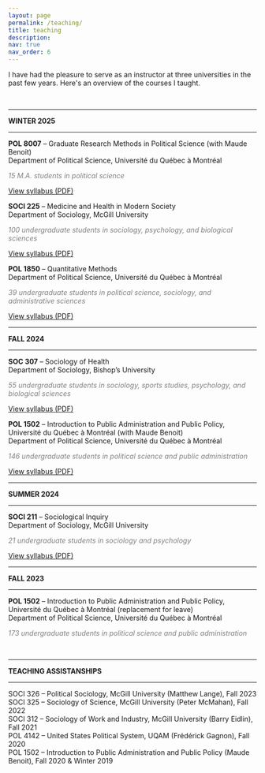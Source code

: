 ```yaml
---
layout: page
permalink: /teaching/
title: teaching
description:
nav: true
nav_order: 6
---
```


I have had the pleasure to serve as an instructor at three universities in the past few years. Here's an overview of the courses I taught.

<br>

<hr>
<b>WINTER 2025</b>
<hr>

<b>POL 8007</b> – Graduate Research Methods in Political Science (with Maude Benoit)<br>
Department of Political Science, Université du Québec à Montréal<br>

<p style="color: grey;"><i>15 M.A. students in political science</i></p>
<a href="https://raw.githubusercontent.com/GVLevesque/gvlevesque.github.io/d63b4c7237d5f39e41a28c20a212ebd7995b007b/assets/pdf/POL8007-31_H25_Levesque.pdf" target="_blank">View syllabus (PDF)</a>

<br>

<b>SOCI 225</b> – Medicine and Health in Modern Society<br>
Department of Sociology, McGill University<br>

<p style="color: grey;"><i>100 undergraduate students in sociology, psychology, and biological sciences</i></p>
<a href="https://raw.githubusercontent.com/GVLevesque/gvlevesque.github.io/d63b4c7237d5f39e41a28c20a212ebd7995b007b/assets/pdf/SOC225_H25_Levesque.pdf" target="_blank">View syllabus (PDF)</a>

<br>

<b>POL 1850</b> – Quantitative Methods<br>
Department of Political Science, Université du Québec à Montréal<br>

<p style="color: grey;"><i>39 undergraduate students in political science, sociology, and administrative sciences</i></p>
<a href="https://raw.githubusercontent.com/GVLevesque/gvlevesque.github.io/d63b4c7237d5f39e41a28c20a212ebd7995b007b/assets/pdf/POL1850-20_H25_Levesque.pdf" target="_blank">View syllabus (PDF)</a>

<hr>
<b>FALL 2024</b>
<hr>

<b>SOC 307</b> – Sociology of Health<br>
Department of Sociology, Bishop’s University<br>

<p style="color: grey;"><i>55 undergraduate students in sociology, sports studies,  psychology, and biological sciences</i></p>
<a href="https://raw.githubusercontent.com/GVLevesque/gvlevesque.github.io/d63b4c7237d5f39e41a28c20a212ebd7995b007b/assets/pdf/SOC307_F24_Levesque.pdf" target="_blank">View syllabus (PDF)</a>

<br>

<b>POL 1502</b> – Introduction to Public Administration and Public Policy, Université du Québec à Montréal (with Maude Benoit)<br>
Department of Political Science, Université du Québec à Montréal<br>

<p style="color: grey;"><i>146 undergraduate students in political science and public administration</i></p>
<a href="https://raw.githubusercontent.com/GVLevesque/gvlevesque.github.io/d63b4c7237d5f39e41a28c20a212ebd7995b007b/assets/pdf/POL1502-10_A2024_BenoitLevesque.pdf" target="_blank">View syllabus (PDF)</a>

<hr>
<b>SUMMER 2024</b>
<hr>

<b>SOCI 211</b> – Sociological Inquiry<br>
Department of Sociology, McGill University<br>

<p style="color: grey;"><i>21 undergraduate students in sociology and psychology</i></p>
<a href="https://raw.githubusercontent.com/GVLevesque/gvlevesque.github.io/d63b4c7237d5f39e41a28c20a212ebd7995b007b/assets/pdf/SOCI 211_S24_Levesque.pdf" target="_blank">View syllabus (PDF)</a>

<hr>
<b>FALL 2023</b>
<hr>

<b>POL 1502</b> – Introduction to Public Administration and Public Policy, Université du Québec à Montréal (replacement for leave)<br>
Department of Political Science, Université du Québec à Montréal<br>

<p style="color: grey;"><i>173 undergraduate students in political science and public administration</i></p>

<br>
<hr>
<b>TEACHING ASSISTANSHIPS</b>
<hr>

SOCI 326 – Political Sociology, McGill University (Matthew Lange), Fall 2023<br>
SOCI 325 – Sociology of Science, McGill University (Peter McMahan), Fall 2022<br>
SOCI 312 – Sociology of Work and Industry, McGill University (Barry Eidlin), Fall 2021<br>
POL 4142 – United States Political System, UQAM (Frédérick Gagnon), Fall 2020<br>
POL 1502 – Introduction to Public Administration and Public Policy (Maude Benoit), Fall 2020 & Winter 2019
